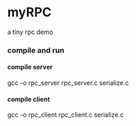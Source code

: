 # myRPC
a tiny rpc demo
### compile and run
#### compile server
gcc -o rpc_server rpc_server.c serialize.c
#### compile client
gcc -o rpc_client rpc_client.c serialize.c